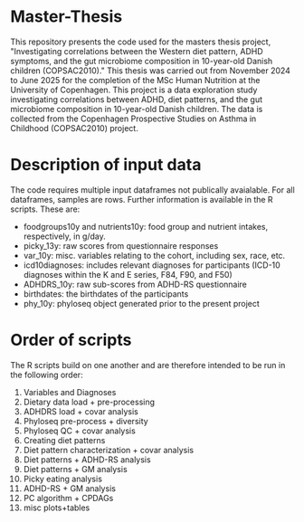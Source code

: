 # Master-Thesis

This repository presents the code used for the masters thesis project, "Investigating correlations between the Western diet pattern, ADHD symptoms, and the gut microbiome composition in 10-year-old Danish children (COPSAC2010)." This thesis was carried out from November 2024 to June 2025 for the completion of the MSc Human Nutrition at the University of Copenhagen. This project is a data exploration study investigating correlations between ADHD, diet patterns, and the gut microbiome composition in 10-year-old Danish children. The data is collected from the Copenhagen Prospective Studies on Asthma in Childhood (COPSAC2010) project. 

# Description of input data
The code requires multiple input dataframes not publically avaialable. For all dataframes, samples are rows. Further information is available in the R scripts.
These are:
- foodgroups10y and nutrients10y: food group and nutrient intakes, respectively, in g/day.
- picky_13y: raw scores from questionnaire responses
- var_10y: misc. variables relating to the cohort, including sex, race, etc.
- icd10diagnoses: includes relevant diagnoses for participants (ICD-10 diagnoses within the K and E series, F84, F90, and F50)
- ADHDRS_10y: raw sub-scores from ADHD-RS questionnaire
- birthdates: the birthdates of the participants
- phy_10y: phyloseq object generated prior to the present project

# Order of scripts
The R scripts build on one another and are therefore intended to be run in the following order:
1. Variables and Diagnoses
2. Dietary data load + pre-processing
3. ADHDRS load + covar analysis
4. Phyloseq pre-process + diversity
5. Phyloseq QC + covar analysis
6. Creating diet patterns
7. Diet pattern characterization + covar analysis
8. Diet patterns + ADHD-RS analysis
9. Diet patterns + GM analysis
10. Picky eating analysis
11. ADHD-RS + GM analysis
12. PC algorithm + CPDAGs
13. misc plots+tables

